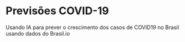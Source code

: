 # Previsões COVID-19

Usando IA para prever o crescimento dos casos de COVID19 no Brasil usando dados do Brasil.io
